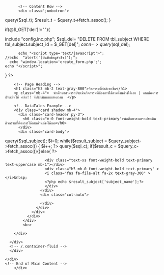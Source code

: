<?php include"header.php"; 
	
	include "config.inc.php"; 
?>
          <!-- Content Row -->
          <div class="jumbotron">
                
<!-- Custom styles for this template -->
  <link href="css/sb-admin-2.min.css" rel="stylesheet">

<!-- Custom styles for this page -->
<link href="vendor/datatables/dataTables.bootstrap4.min.css" rel="stylesheet">
<?PHP 
if(@$_GET['subject_id']!=""){
include "config.inc.php"; 
$sql_t="SELECT * FROM tbl_subject where subject_id=$_GET[subject_id] "; 
$query_t = $conn->query($sql_t); 
$result_t = $query_t->fetch_assoc();
}


if(@$_GET['del']!=""){

include "config.inc.php"; 
$sql_del= "DELETE FROM tbl_subject WHERE tbl_subject.subject_id = $_GET[del]";
$conn->query($sql_del); 

          echo "<script type='text/javascript'>";
    //echo  "alert('[บันทึกข้อมูสำเร็จ]');";
      echo "window.location='create_form.php';";
    echo "</script>";
}
?>

<div class="container">
      <!-- Begin Page Content -->
      <div class="container-fluid">

        <!-- Page Heading -->
        <h1 class="h3 mb-2 text-gray-800">กิจกรรมที่กำลังจะเริ่ม</h1>
        <p class="mb-4">  นักศึกษาสามารถประเมินกิจกรรมที่ต้องการได้ตามด้านล่างได้เลย | หากต้องการประเมินให้ คลิก!! ที่ประเมินแบบสอบถาม  </p>

        <!-- DataTales Example -->
        <div class="card shadow mb-4">
          <div class="card-header py-3">
            <h6 class="m-0 font-weight-bold text-primary">นักศึกษาสามารถประเมินกิจกรรมที่ต้องการได้ตามด้านล่างได้เลย</h6>
          </div>
          <div class="card-body">
            
<?PHP 
include "config.inc.php"; 
$sql_subject="SELECT * FROM tbl_subject  ORDER BY tbl_subject.subject_id ASC"; 
$query_subject = $conn->query($sql_subject); 
$i=0;
while($result_subject = $query_subject->fetch_assoc()) 
{ $i++;
?>	


<?php
if(isset($_SESSION["member_id"])){
?> 
<?php
$member_id=$_SESSION["member_id"];
$subject_id=$result_subject['subject_id'];
$sql_c="SELECT * FROM tbl_assess where  subject_id='$subject_id'  and  member_id='$member_id' "; 
$query_c = $conn->query($sql_c); 
if($result_c = $query_c->fetch_assoc()){}else{
?>
<?php } }?>
<div class="col-xl-12 col-md-12 mb-12">
              <div class="card border-left-success shadow h-100 py-100">
                <div class="card-body">
                  <div class="row no-gutters align-items-center">
                    <div class="col mr-2">

                      <div class="text-xs font-weight-bold text-primary text-uppercase mb-1"></div>
                      <div class="h5 mb-0 font-weight-bold text-primary" >
                      <i class="fas fa-file-alt fa-2x text-gray-300" ></i>&nbsp;
                      <?php echo $result_subject['subject_name'];?> 
                      </div>
                    </div>
                    <div class="col-auto">
                    
                    </div>
                  </div>
                </div>
              </div>
            </div>
            <br>
          
<?php }?>
               
        </div>

      </div>
      <!-- /.container-fluid -->
      </div>

    </div>
    <!-- End of Main Content -->
		</div>

<?php include"footer.php";?>
